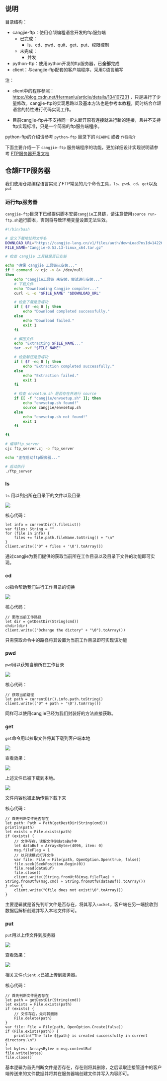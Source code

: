 ## 说明

目录结构：
- cangjie-ftp：使用仓颉编程语言开发的ftp服务端
    - 已完成：
        - ls、cd、pwd、quit、get、put、权限控制
    - 未完成：
        - 并发
- python-ftp：使用python开发的ftp服务器，已**全部**完成
- client：与cangjie-ftp配套的客户端程序，采用C语言编写

注：

- client中的程序参照：https://blog.csdn.net/HermanIu/article/details/134107201 ，只是进行了少量修改。cangjie-ftp的实现思路以及基本方法也是参考本教程，同时结合仓颉语言的特性进行代码实现工作。

- 目前cangjie-ftp并不支持同一IP未断开原有连接就进行新的连接，且并不支持ftp实现标准，只是一个简易的ftp服务端程序。

python-ftp的介绍请参考 `python-ftp` 目录下的 `README` 或者 `作品简介`

下面主要介绍一下 `cangjie-ftp` 服务端程序的功能，更加详细设计实现说明请参考 [FTP服务器开发文档](FTP服务器开发文档.pdf)

## 仓颉FTP服务器

我们使用仓颉编程语言实现了FTP常见的几个命令工具，`ls`、`pwd`、`cd`、`get`以及`put`

### 运行ftp服务器

`cangjie-ftp`目录下已经提供脚本安装`cangjie`工具链，请注意使用`source run-ftp.sh`运行脚本，否则将导致环境变量设置无法生效。

```bash
#!/bin/bash  

# 定义下载地址和文件名  
DOWNLOAD_URL="https://cangjie-lang.cn/v1/files/auth/downLoad?nsId=142267&fileName=Cangjie-0.53.13-linux_x64.tar.gz&objectKey=6719f1eb3af6947e3c6af327"  
FILE_NAME="Cangjie-0.53.13-linux_x64.tar.gz"

# 检查 cangjie 工具链是否已安装

echo "确保 cangjie 工具链已安装..."  
if ! command -v cjc -v &> /dev/null  
then  
    echo "cangjie工具链 未安装，尝试进行安装..."  
    # 下载文件  
    echo "Downloading Cangjie compiler..."  
    curl -L -o "$FILE_NAME" "$DOWNLOAD_URL"

    # 检查下载是否成功  
    if [ $? -eq 0 ]; then  
        echo "Download completed successfully."  
    else  
        echo "Download failed."  
        exit 1  
    fi

    # 解压文件  
    echo "Extracting $FILE_NAME..."  
    tar -xvf "$FILE_NAME"  

    # 检查解压是否成功  
    if [ $? -eq 0 ]; then  
        echo "Extraction completed successfully."  
    else  
        echo "Extraction failed."  
        exit 1  
    fi

    # 检查 envsetup.sh 是否存在并进行 source  
    if [[ -f "cangjie/envsetup.sh" ]]; then
    	echo "envsetup.sh found!"  
        source cangjie/envsetup.sh  
    else  
        echo "envsetup.sh not found!"  
        exit 1  
    fi

fi

# 编译ftp_server
cjc ftp_server.cj -o ftp_server

echo "正在启动ftp服务器..."

# 启动执行
./ftp_server
```

### ls

`ls` 用以列出所在目录下的文件以及目录

![](./asset/ls.png)

核心代码：

```cangjie
let info = currentDir().fileList()
var files: String = ""
for (file in info) {
    files += file.path.fileName.toString() + "\n"
}
client.write(("0" + files + '\0').toArray())
```

通过cangjie为我们提供的获取当前所在工作目录以及目录下文件的功能即可实现。

### cd

`cd`指令帮助我们进行工作目录的切换

![](./asset/cd.png)

核心代码：

```cangjie
// 更改当前工作路径
let dir = getDestDir(String(cmd))
chdir(dir)
client.write(("0change the dictory" + "\0").toArray())
```

只需获取命令中的路径将其设置为当前工作目录即可实现该功能

### pwd

`pwd`用以获知当前所在工作目录

![](./asset/pwd.png)

核心代码：

```cangjie
// 获取当前路径
let path = currentDir().info.path.toString()
client.write(("0" + path + '\0').toArray())
```

同样可以使用cangjie已经为我们封装好的方法直接获取。

### get

`get`命令用以拉取文件将其下载到客户端本地

![](./asset/get.png)

查看效果：

![](./asset/get2.png)

上述文件已被下载到本地。

![](./asset/get3.png)

文件内容也被正确传输下载下来

核心代码：

```cangjie
// 首先判断文件是否存在
let path: Path = Path(getDestDir(String(cmd)))
println(path)
let exists = File.exists(path)
if (exists) {
    // 文件存在，读取文件到dataBuf中
    let dataBuf = Array<Byte>(4096, item: 0)
    msg.fileFlag = 1
    // 以只读模式打开文件
    var file: File = File(path, OpenOption.Open(true, false))
    file.seek(SeekPosition.Begin(0))
    file.read(dataBuf)
    file.close()
    client.write((String.fromUtf8(msg.fileFlag) + String.fromUtf8(msg.cmd) + String.fromUtf8(dataBuf)).toArray())
} else {
    client.write("0file does not exist!\0".toArray())
}
```

主要逻辑就是首先判断文件是否存在，将其写入`socket`，客户端在另一端接收到数据后解析创建并写入本地文件即可。

### put

`put`用以上传文件到服务器

![](./asset/put.png)

查看效果：

![](./asset/put2.png)

相关文件`client.c`已被上传到服务器。

核心代码：

```cangjie
// 首先判断文件是否存在
let path = getDestDir(String(cmd))
let exists = File.exists(path)
if (exists) {
    // 文件存在，先将其删除
    File.delete(path)
}
var file: File = File(path, OpenOption.Create(false))
if (File.exists(path)) {
    println("The file ${path} is created successfully in current directory.\n")
}
let bytes: Array<Byte> = msg.contentBuf
file.write(bytes)
file.close()
```

基本逻辑为首先判断文件是否存在，存在则将其删除，之后读取连接管道中的客户端传送来的文件数据并将其在服务器端创建文件并写入内容即可。